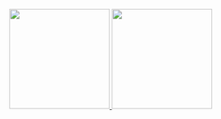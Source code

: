 <p align="left">
<a href="https://github.com/juwono136">
  <img height="180em" src="https://github-readme-stats-eight-theta.vercel.app/api?username=juwono136&show_icons=true&theme=algolia&include_all_commits=true&count_private=true"/>
  <img height="180em" src="https://github-readme-stats-eight-theta.vercel.app/api/top-langs/?username=juwono136&layout=compact&langs_count=8&theme=algolia"/>
</a>
</p>
